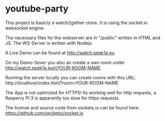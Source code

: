 # youtube-party

This project is basicly a watch2gether clone. It is using the socket.io websocket engine.

The necessary files for the webserver are in "/public" written in HTML and JS.
The WS-Server is written with Nodejs.

A Live Demo can be found at http://watch.peek1e.eu

On my Demo-Sever you also an create a own room under http://watch.peek1e.eu/r/YOUR-ROOM-NAME

Running the server locally you can create rooms with this URL: http://localhost/index.html?room=YOUR-ROOM-NAME

The App is not optimized for HTTPS! Its working well for http requests, a Rasperry PI 3 is apparently too slow for https requests.

The license and source code from sockets.io can be found here: https://github.com/socketio/socket.io
